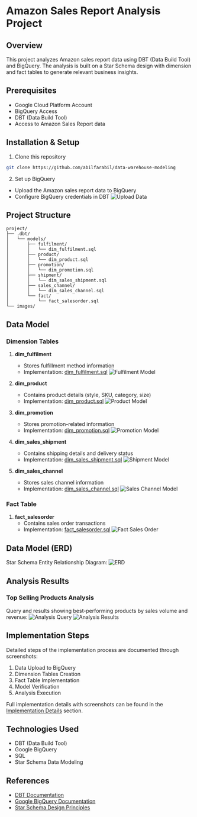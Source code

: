 # Amazon Sales Report Analysis Project

## Overview
This project analyzes Amazon sales report data using DBT (Data Build Tool) and BigQuery. The analysis is built on a Star Schema design with dimension and fact tables to generate relevant business insights.

## Prerequisites
- Google Cloud Platform Account
- BigQuery Access
- DBT (Data Build Tool)
- Access to Amazon Sales Report data

## Installation & Setup
1. Clone this repository
```bash
git clone https://github.com/abilfarabil/data-warehouse-modeling
```

2. Set up BigQuery
- Upload the Amazon sales report data to BigQuery
- Configure BigQuery credentials in DBT
![Upload Data](images/1_Upload_Data_amazon_sale_report_ke_BigQuery.png)

## Project Structure
```
project/
├── .dbt/
│   └── models/
│       ├── fulfilment/
│       │   └── dim_fulfilment.sql
│       ├── product/
│       │   └── dim_product.sql
│       ├── promotion/
│       │   └── dim_promotion.sql
│       ├── shipment/
│       │   └── dim_sales_shipment.sql
│       ├── sales_channel/
│       │   └── dim_sales_channel.sql
│       └── fact/
│           └── fact_salesorder.sql
└── images/
```

## Data Model
### Dimension Tables
1. **dim_fulfilment**
   - Stores fulfillment method information
   - Implementation: [dim_fulfilment.sql](.dbt/models/fulfilment/dim_fulfilment.sql)
   ![Fulfilment Model](images/2_Membuat_Model_DBT_Untuk_dim_fulfilment.png)

2. **dim_product**
   - Contains product details (style, SKU, category, size)
   - Implementation: [dim_product.sql](.dbt/models/product/dim_product.sql)
   ![Product Model](images/5_Membuat_Model_DBT_Untuk_dim_product.png)

3. **dim_promotion**
   - Stores promotion-related information
   - Implementation: [dim_promotion.sql](.dbt/models/promotion/dim_promotion.sql)
   ![Promotion Model](images/8_Membuat_Model_DBT_Untuk_dim_promotion.png)

4. **dim_sales_shipment**
   - Contains shipping details and delivery status
   - Implementation: [dim_sales_shipment.sql](.dbt/models/shipment/dim_sales_shipment.sql)
   ![Shipment Model](images/11_Membuat_Model_DBT_Untuk_dim_sales_shipment.png)

5. **dim_sales_channel**
   - Stores sales channel information
   - Implementation: [dim_sales_channel.sql](.dbt/models/sales_channel/dim_sales_channel.sql)
   ![Sales Channel Model](images/14_Membuat_Model_DBT_Untuk_dim_sales_channel.png)

### Fact Table
1. **fact_salesorder**
   - Contains sales order transactions
   - Implementation: [fact_salesorder.sql](.dbt/models/fact/fact_salesorder.sql)
   ![Fact Sales Order](images/17_Membuat_Model_DBT_Untuk_fact_salesorder.png)

## Data Model (ERD)
Star Schema Entity Relationship Diagram:
![ERD](images/20_ERD_Star_Schema.png)

## Analysis Results
### Top Selling Products Analysis
Query and results showing best-performing products by sales volume and revenue:
![Analysis Query](images/21_Query_Analisis_Top_Selling_Products_di_BigQuery.png)
![Analysis Results](images/22_Hasil_Query_Top_Selling_Products_di_BigQuery.png)

## Implementation Steps
Detailed steps of the implementation process are documented through screenshots:

1. Data Upload to BigQuery
2. Dimension Tables Creation
3. Fact Table Implementation
4. Model Verification
5. Analysis Execution

Full implementation details with screenshots can be found in the [Implementation Details](images) section.

## Technologies Used
- DBT (Data Build Tool)
- Google BigQuery
- SQL
- Star Schema Data Modeling

## References
- [DBT Documentation](https://docs.getdbt.com/)
- [Google BigQuery Documentation](https://cloud.google.com/bigquery/docs)
- [Star Schema Design Principles](https://www.kimballgroup.com/data-warehouse-business-intelligence-resources/kimball-techniques/dimensional-modeling-techniques/)
